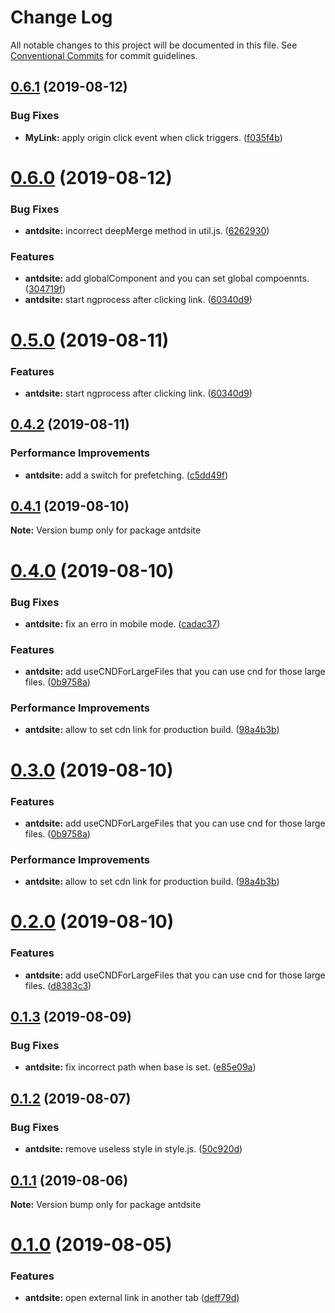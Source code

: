 # Change Log

All notable changes to this project will be documented in this file.
See [Conventional Commits](https://conventionalcommits.org) for commit guidelines.

## [0.6.1](https://github.com/YvesCoding/antdsite/compare/antdsite@0.6.0...antdsite@0.6.1) (2019-08-12)


### Bug Fixes

* **MyLink:** apply origin click event when click triggers. ([f035f4b](https://github.com/YvesCoding/antdsite/commit/f035f4b))





# [0.6.0](https://github.com/YvesCoding/antdsite/compare/antdsite@0.4.2...antdsite@0.6.0) (2019-08-12)


### Bug Fixes

* **antdsite:** incorrect deepMerge method in util.js. ([6262930](https://github.com/YvesCoding/antdsite/commit/6262930))


### Features

* **antdsite:** add globalComponent and you can set global compoennts. ([304719f](https://github.com/YvesCoding/antdsite/commit/304719f))
* **antdsite:** start ngprocess after clicking link. ([60340d9](https://github.com/YvesCoding/antdsite/commit/60340d9))






# [0.5.0](https://github.com/YvesCoding/antdsite/compare/antdsite@0.4.2...antdsite@0.5.0) (2019-08-11)


### Features

* **antdsite:** start ngprocess after clicking link. ([60340d9](https://github.com/YvesCoding/antdsite/commit/60340d9))





## [0.4.2](https://github.com/YvesCoding/antdsite/compare/antdsite@0.4.1...antdsite@0.4.2) (2019-08-11)


### Performance Improvements

* **antdsite:** add a switch for prefetching. ([c5dd49f](https://github.com/YvesCoding/antdsite/commit/c5dd49f))





## [0.4.1](https://github.com/YvesCoding/antdsite/compare/antdsite@0.4.0...antdsite@0.4.1) (2019-08-10)

**Note:** Version bump only for package antdsite





# [0.4.0](https://github.com/YvesCoding/antdsite/compare/antdsite@0.1.3...antdsite@0.4.0) (2019-08-10)


### Bug Fixes

* **antdsite:** fix an erro in mobile mode. ([cadac37](https://github.com/YvesCoding/antdsite/commit/cadac37))


### Features

* **antdsite:** add useCNDForLargeFiles that you can use cnd for those large files. ([0b9758a](https://github.com/YvesCoding/antdsite/commit/0b9758a))


### Performance Improvements

* **antdsite:** allow to set cdn link for production build. ([98a4b3b](https://github.com/YvesCoding/antdsite/commit/98a4b3b))





# [0.3.0](https://github.com/YvesCoding/antdsite/compare/antdsite@0.1.3...antdsite@0.3.0) (2019-08-10)


### Features

* **antdsite:** add useCNDForLargeFiles that you can use cnd for those large files. ([0b9758a](https://github.com/YvesCoding/antdsite/commit/0b9758a))


### Performance Improvements

* **antdsite:** allow to set cdn link for production build. ([98a4b3b](https://github.com/YvesCoding/antdsite/commit/98a4b3b))





# [0.2.0](https://github.com/YvesCoding/antdsite/compare/antdsite@0.1.3...antdsite@0.2.0) (2019-08-10)


### Features

* **antdsite:** add useCNDForLargeFiles that you can use cnd for those large files. ([d8383c3](https://github.com/YvesCoding/antdsite/commit/d8383c3))





## [0.1.3](https://github.com/YvesCoding/antdsite/compare/antdsite@0.1.2...antdsite@0.1.3) (2019-08-09)


### Bug Fixes

* **antdsite:** fix incorrect path when base is set. ([e85e09a](https://github.com/YvesCoding/antdsite/commit/e85e09a))






## [0.1.2](https://github.com/YvesCoding/antdsite/compare/antdsite@0.1.1...antdsite@0.1.2) (2019-08-07)


### Bug Fixes

* **antdsite:** remove useless style in style.js. ([50c920d](https://github.com/YvesCoding/antdsite/commit/50c920d))





## [0.1.1](https://github.com/YvesCoding/antdsite/compare/antdsite@0.1.0...antdsite@0.1.1) (2019-08-06)

**Note:** Version bump only for package antdsite





# [0.1.0](https://github.com/YvesCoding/antdsite/compare/antdsite@0.0.13...antdsite@0.1.0) (2019-08-05)


### Features

* **antdsite:** open external link in another tab ([deff79d](https://github.com/YvesCoding/antdsite/commit/deff79d))
